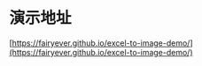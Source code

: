 # 演示地址
[https://fairyever.github.io/excel-to-image-demo/](https://fairyever.github.io/excel-to-image-demo/)
